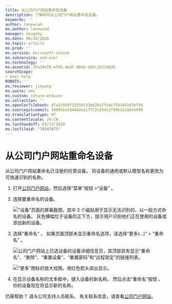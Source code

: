 ```yaml
---
title: 从公司门户网站重命名设备
description: 了解如何从公司门户网站重命名设备。
keywords: ''
author: lenewsad
ms.author: lanewsad
manager: dougeby
ms.date: 08/28/2018
ms.topic: article
ms.prod: ''
ms.service: microsoft-intune
ms.subservice: end-user
ms.technology: ''
ms.assetid: 35a34ef8-efbb-4edf-88eb-a03c1b27a026
searchScope:
- User help
ROBOTS: ''
ms.reviewer: jieyang
ms.suite: ems
ms.custom: intune-enduser
ms.collection: ''
ms.openlocfilehash: dfa2c9d9f2535bf336e28a7fe4cf591451d3bf94
ms.sourcegitcommit: 3d895be2844bda2177c2c85dc2f09612a1be5490
ms.translationtype: HT
ms.contentlocale: zh-CN
ms.lasthandoff: 03/13/2020
ms.locfileid: "79347673"
---
```

# <a name="rename-your-device-from-the-company-portal-website"></a>从公司门户网站重命名设备

从公司门户网站重命名已注册的托管设备。 将设备的通用或默认模型名称更改为可快速识别的名称。

1. 打开[公司门户网站](https://portal.manage.microsoft.com)，然后选择“菜单”按钮 >“设备”   。  

2. 选择要重命名的设备。

    ![“设备”页面的屏幕截图，其中 2 个磁贴用于显示无法识别的、以一般方式命名的设备。 灰色横幅位于设备的正下方，提示用户识别他们正在使用的设备或添加新的设备。](./media/rename-reset-device-step2-1808.png)   

3. 选择“重命名”  。 如果页面顶部未显示重命名选项，请选择“更多(…)” > “重命名”   。   

   ![公司门户网站上已选设备的设备详细信息页，其顶部具有显示“重命名”、“删除”、“重置设备”、“重置密码”和“远程锁定”的链接列表。 ](./media/rename-reset-device-1808.png)   

    ![“更多”图标的放大视图，用红色箭头突出显示。](./media/rename-reset-device-step3-more-1808.png)  

4. 在显示设备名称的文本框中，键入设备的新名称。 然后点击“重命名”按钮  。 你的设备现在将显示新的名称。  

仍需帮助？ 请与公司支持人员联系。 有关联系信息，请查看[公司门户网站](https://go.microsoft.com/fwlink/?linkid=2010980)。  
